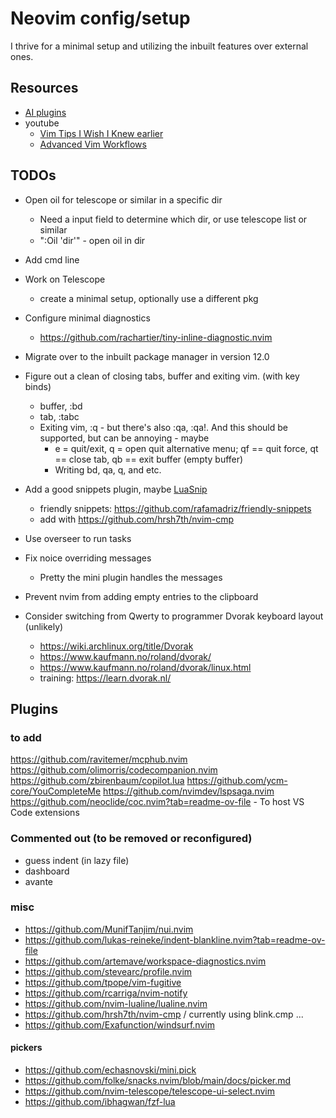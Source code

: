 # Neovim config/setup

I thrive for a minimal setup and utilizing the inbuilt features over external ones.

## Resources

- [AI plugins](https://gist.github.com/ColinKennedy/8a0eea1b18b6e22bc10daa64cb47ae9d)
- youtube
    - [Vim Tips I Wish I Knew earlier](https://www.youtube.com/watch?v=5BU2gBOe9RU)
    - [Advanced Vim Workflows](https://www.youtube.com/watch?v=futay9NjOac)

## TODOs

- Open oil for telescope or similar in a specific dir
    - Need a input field to determine which dir, or use telescope list or similar
    - ":Oil 'dir'" - open oil in dir
- Add cmd line
- Work on Telescope
    - create a minimal setup, optionally use a different pkg
- Configure minimal diagnostics
    - https://github.com/rachartier/tiny-inline-diagnostic.nvim
- Migrate over to the inbuilt package manager in version 12.0
- Figure out a clean of closing tabs, buffer and exiting vim. (with key binds)
    - buffer, :bd
    - tab, :tabc
    - Exiting vim, :q - but there's also :qa, :qa!. And this should be supported, but can be annoying - maybe
        - <leader>e = quit/exit, <leader>q = open quit alternative menu; <leader>qf == quit force, <leader>qt == close tab, <leader>qb == exit buffer (empty buffer)
        - Writing bd, qa, q, and etc.
- Add a good snippets plugin, maybe [LuaSnip](https://github.com/L3MON4D3/LuaSnip)
    - friendly snippets: https://github.com/rafamadriz/friendly-snippets
    - add with https://github.com/hrsh7th/nvim-cmp
- Use overseer to run tasks
- Fix noice overriding messages
    - Pretty the mini plugin handles the messages
- Prevent nvim from adding empty entries to the clipboard

- Consider switching from Qwerty to programmer Dvorak keyboard layout (unlikely)
    - https://wiki.archlinux.org/title/Dvorak
    - https://www.kaufmann.no/roland/dvorak/
    - https://www.kaufmann.no/roland/dvorak/linux.html
    - training: https://learn.dvorak.nl/

## Plugins

### to add

https://github.com/ravitemer/mcphub.nvim
https://github.com/olimorris/codecompanion.nvim
https://github.com/zbirenbaum/copilot.lua
https://github.com/ycm-core/YouCompleteMe
https://github.com/nvimdev/lspsaga.nvim
https://github.com/neoclide/coc.nvim?tab=readme-ov-file
    - To host VS Code extensions

### Commented out (to be removed or reconfigured)

- guess indent (in lazy file)
- dashboard
- avante

### misc

- https://github.com/MunifTanjim/nui.nvim
- https://github.com/lukas-reineke/indent-blankline.nvim?tab=readme-ov-file
- https://github.com/artemave/workspace-diagnostics.nvim
- https://github.com/stevearc/profile.nvim
- https://github.com/tpope/vim-fugitive
- https://github.com/rcarriga/nvim-notify
- https://github.com/nvim-lualine/lualine.nvim
- https://github.com/hrsh7th/nvim-cmp / currently using blink.cmp ...
- https://github.com/Exafunction/windsurf.nvim

#### pickers

- https://github.com/echasnovski/mini.pick
- https://github.com/folke/snacks.nvim/blob/main/docs/picker.md
- https://github.com/nvim-telescope/telescope-ui-select.nvim
- https://github.com/ibhagwan/fzf-lua
